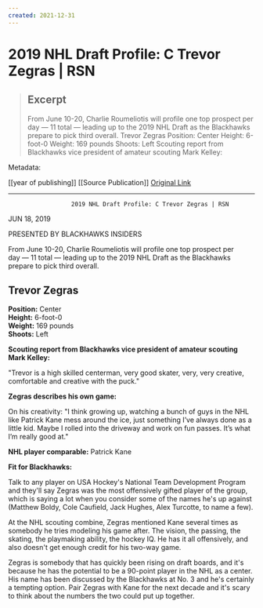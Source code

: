 ```yaml
---
created: 2021-12-31
---
```


# 2019 NHL Draft Profile: C Trevor Zegras | RSN

> ## Excerpt
> From June 10-20, Charlie Roumeliotis will profile one top prospect per day — 11 total — leading up to the 2019 NHL Draft as the Blackhawks prepare to pick third overall.
Trevor Zegras
Position: Center
Height: 6-foot-0
Weight: 169 pounds
Shoots: Left
Scouting report from Blackhawks vice president of amateur scouting Mark Kelley:



Metadata: 

[[year of publishing]]
[[Source Publication]]
[Original Link](chrome-extension://pcmpcfapbekmbjjkdalcgopdkipoggdi/_generated_background_page.html)

---
                      2019 NHL Draft Profile: C Trevor Zegras | RSN

JUN 18, 2019

PRESENTED BY BLACKHAWKS INSIDERS

From June 10-20, Charlie Roumeliotis will profile one top prospect per day — 11 total — leading up to the 2019 NHL Draft as the Blackhawks prepare to pick third overall.

## Trevor Zegras

**Position:** Center  
**Height:** 6-foot-0  
**Weight:** 169 pounds  
**Shoots:** Left

**Scouting report from Blackhawks vice president of amateur scouting Mark Kelley:**

"Trevor is a high skilled centerman, very good skater, very, very creative, comfortable and creative with the puck."

**Zegras describes his own game:**

On his creativity: "I think growing up, watching a bunch of guys in the NHL like Patrick Kane mess around the ice, just something I’ve always done as a little kid. Maybe I rolled into the driveway and work on fun passes. It’s what I’m really good at."

**NHL player comparable:** Patrick Kane

**Fit for Blackhawks:**

Talk to any player on USA Hockey's National Team Development Program and they'll say Zegras was the most offensively gifted player of the group, which is saying a lot when you consider some of the names he's up against (Matthew Boldy, Cole Caufield, Jack Hughes, Alex Turcotte, to name a few).

At the NHL scouting combine, Zegras mentioned Kane several times as somebody he tries modeling his game after. The vision, the passing, the skating, the playmaking ability, the hockey IQ. He has it all offensively, and also doesn't get enough credit for his two-way game.

Zegras is somebody that has quickly been rising on draft boards, and it's because he has the potential to be a 90-point player in the NHL as a center. His name has been discussed by the Blackhawks at No. 3 and he's certainly a tempting option. Pair Zegras with Kane for the next decade and it's scary to think about the numbers the two could put up together.